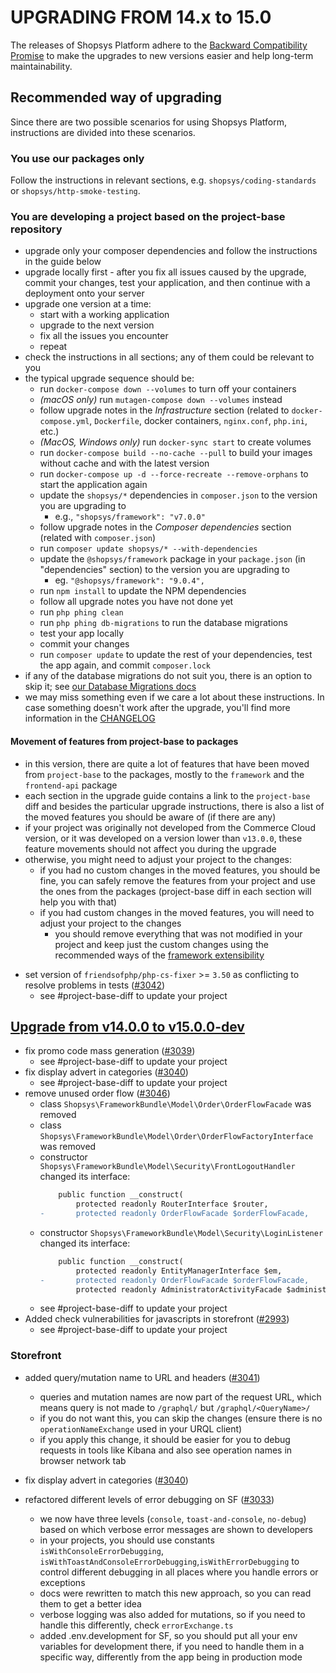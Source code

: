 # UPGRADING FROM 14.x to 15.0

The releases of Shopsys Platform adhere to the [Backward Compatibility Promise](https://docs.shopsys.com/en/latest/contributing/backward-compatibility-promise/) to make the upgrades to new versions easier and help long-term maintainability.

## Recommended way of upgrading

Since there are two possible scenarios for using Shopsys Platform, instructions are divided into these scenarios.

### You use our packages only

Follow the instructions in relevant sections, e.g. `shopsys/coding-standards` or `shopsys/http-smoke-testing`.

### You are developing a project based on the project-base repository

-   upgrade only your composer dependencies and follow the instructions in the guide below
-   upgrade locally first - after you fix all issues caused by the upgrade, commit your changes, test your application, and then continue with a deployment onto your server
-   upgrade one version at a time:
    -   start with a working application
    -   upgrade to the next version
    -   fix all the issues you encounter
    -   repeat
-   check the instructions in all sections; any of them could be relevant to you
-   the typical upgrade sequence should be:
    -   run `docker-compose down --volumes` to turn off your containers
    -   _(macOS only)_ run `mutagen-compose down --volumes` instead
    -   follow upgrade notes in the _Infrastructure_ section (related to `docker-compose.yml`, `Dockerfile`, docker containers, `nginx.conf`, `php.ini`, etc.)
    -   _(MacOS, Windows only)_ run `docker-sync start` to create volumes
    -   run `docker-compose build --no-cache --pull` to build your images without cache and with the latest version
    -   run `docker-compose up -d --force-recreate --remove-orphans` to start the application again
    -   update the `shopsys/*` dependencies in `composer.json` to the version you are upgrading to
        -   e.g., `"shopsys/framework": "v7.0.0"`
    -   follow upgrade notes in the _Composer dependencies_ section (related with `composer.json`)
    -   run `composer update shopsys/* --with-dependencies`
    -   update the `@shopsys/framework` package in your `package.json` (in "dependencies" section) to the version you are upgrading to
        -   eg. `"@shopsys/framework": "9.0.4",`
    -   run `npm install` to update the NPM dependencies
    -   follow all upgrade notes you have not done yet
    -   run `php phing clean`
    -   run `php phing db-migrations` to run the database migrations
    -   test your app locally
    -   commit your changes
    -   run `composer update` to update the rest of your dependencies, test the app again, and commit `composer.lock`
-   if any of the database migrations do not suit you, there is an option to skip it; see [our Database Migrations docs](https://docs.shopsys.com/en/latest/introduction/database-migrations/#reordering-and-skipping-migrations)
-   we may miss something even if we care a lot about these instructions. In case something doesn't work after the upgrade, you'll find more information in the [CHANGELOG](CHANGELOG.md)

#### Movement of features from project-base to packages

-   in this version, there are quite a lot of features that have been moved from `project-base` to the packages, mostly to the `framework` and the `frontend-api` package
-   each section in the upgrade guide contains a link to the `project-base` diff and besides the particular upgrade instructions, there is also a list of the moved features you should be aware of (if there are any)
-   if your project was originally not developed from the Commerce Cloud version, or it was developed on a version lower than `v13.0.0`, these feature movements should not affect you during the upgrade
-   otherwise, you might need to adjust your project to the changes:
    -   if you had no custom changes in the moved features, you should be fine, you can safely remove the features from your project and use the ones from the packages (project-base diff in each section will help you with that)
    -   if you had custom changes in the moved features, you will need to adjust your project to the changes
        -   you should remove everything that was not modified in your project and keep just the custom changes using the recommended ways of the [framework extensibility](https://docs.shopsys.com/en/latest/extensibility/)

<!-- Insert upgrade instructions in the following format:
- general instruction ([#<PR number>](https://github.com/shopsys/shopsys/pull/<PR number>))
    - additional instructions
    - see #project-base-diff to update your project
-->

-   set version of `friendsofphp/php-cs-fixer` >= `3.50` as conflicting to resolve problems in tests ([#3042](https://github.com/shopsys/shopsys/pull/3042))
    -   see #project-base-diff to update your project

## [Upgrade from v14.0.0 to v15.0.0-dev](https://github.com/shopsys/shopsys/compare/v14.0.0...15.0)

-   fix promo code mass generation ([#3039](https://github.com/shopsys/shopsys/pull/3039))
    -   see #project-base-diff to update your project
-   fix display advert in categories ([#3040](https://github.com/shopsys/shopsys/pull/3040))
    -   see #project-base-diff to update your project
-   remove unused order flow ([#3046](https://github.com/shopsys/shopsys/pull/3046))
    -   class `Shopsys\FrameworkBundle\Model\Order\OrderFlowFacade` was removed
    -   class `Shopsys\FrameworkBundle\Model\Order\OrderFlowFactoryInterface` was removed
    -   constructor `Shopsys\FrameworkBundle\Model\Security\FrontLogoutHandler` changed its interface:
        ```diff
            public function __construct(
                protected readonly RouterInterface $router,
        -       protected readonly OrderFlowFacade $orderFlowFacade,
        ```
    -   constructor `Shopsys\FrameworkBundle\Model\Security\LoginListener` changed its interface:
        ```diff
            public function __construct(
                protected readonly EntityManagerInterface $em,
        -       protected readonly OrderFlowFacade $orderFlowFacade,
                protected readonly AdministratorActivityFacade $administratorActivityFacade,
        ```
    -   see #project-base-diff to update your project
-   Added check vulnerabilities for javascripts in storefront ([#2993](https://github.com/shopsys/shopsys/pull/2993))
    -   see #project-base-diff to update your project

### Storefront

-   added query/mutation name to URL and headers ([#3041](https://github.com/shopsys/shopsys/pull/3041))

    -   queries and mutation names are now part of the request URL, which means query is not made to `/graphql/` but `/graphql/<QueryName>/`
    -   if you do not want this, you can skip the changes (ensure there is no `operationNameExchange` used in your URQL client)
    -   if you apply this change, it should be easier for you to debug requests in tools like Kibana and also see operation names in browser network tab

-   fix display advert in categories ([#3040](https://github.com/shopsys/shopsys/pull/3040))

-   refactored different levels of error debugging on SF ([#3033](https://github.com/shopsys/shopsys/pull/3033))

    -   we now have three levels (`console`, `toast-and-console`, `no-debug`) based on which verbose error messages are shown to developers
    -   in your projects, you should use constants `isWithConsoleErrorDebugging`, `isWithToastAndConsoleErrorDebugging`,`isWithErrorDebugging` to control different debugging in all places where you handle errors or exceptions
    -   docs were rewritten to match this new approach, so you can read them to get a better idea
    -   verbose logging was also added for mutations, so if you need to handle this differently, check `errorExchange.ts`
    -   added .env.development for SF, so you should put all your env variables for development there, if you need to handle them in a specific way, differently from the app being in production mode
